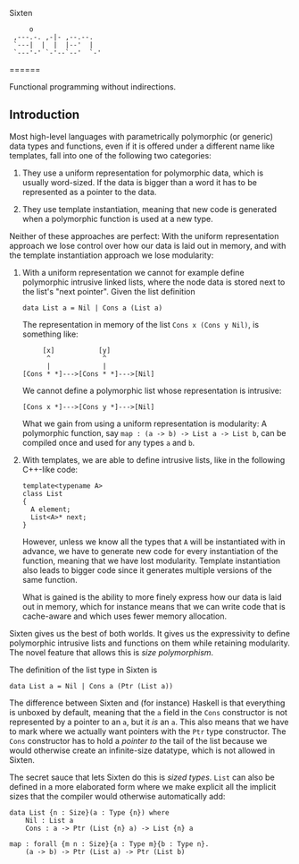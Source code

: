 Sixten

```
     o
 ,---.-. ,-|- ,--.--.
 `---|  |  |  |--'  |
 `---'-' `-'--`--'  `-'
```

======

Functional programming without indirections.

Introduction
------------

Most high-level languages with parametrically polymorphic (or generic) data
types and functions, even if it is offered under a different name like
templates, fall into one of the following two categories:

1.  They use a uniform representation for polymorphic data, which is usually
    word-sized. If the data is bigger than a word it has to be represented as
    a pointer to the data.

2.  They use template instantiation, meaning that new code is generated when a
    polymorphic function is used at a new type.

Neither of these approaches are perfect: With the uniform representation
approach we lose control over how our data is laid out in memory, and with the
template instantiation approach we lose modularity:

1.  With a uniform representation we cannot for example define polymorphic
    intrusive linked lists, where the node data is stored next to the list's
    "next pointer". Given the list definition

    ```
    data List a = Nil | Cons a (List a)
    ```

    The representation in memory of the list `Cons x (Cons y Nil)`, is
    something like:

    ```
         [x]           [y]
          ^             ^
          |             |
    [Cons * *]--->[Cons * *]--->[Nil]
    ```

    We cannot define a polymorphic list whose representation is intrusive:

    ```
    [Cons x *]--->[Cons y *]--->[Nil]
    ```

    What we gain from using a uniform representation is modularity: A
    polymorphic function, say `map : (a -> b) -> List a -> List b`, can be
    compiled once and used for any types `a` and `b`.

2.  With templates, we are able to define intrusive lists, like in the following
    C++-like code:

    ```
    template<typename A>
    class List
    {
      A element;
      List<A>* next;
    }
    ```

    However, unless we know all the types that `A` will be instantiated with in
    advance, we have to generate new code for every instantiation of the
    function, meaning that we have lost modularity. Template instantiation also
    leads to bigger code since it generates multiple versions of the same
    function.

    What is gained is the ability to more finely express how our data is laid
    out in memory, which for instance means that we can write code that is
    cache-aware and which uses fewer memory allocation.

Sixten gives us the best of both worlds. It gives us the expressivity to define
polymorphic intrusive lists and functions on them while retaining modularity.
The novel feature that allows this is _size polymorphism_.

The definition of the list type in Sixten is

```
data List a = Nil | Cons a (Ptr (List a))
```

The difference between Sixten and (for instance) Haskell is that everything is
unboxed by default, meaning that the `a` field in the `Cons` constructor is not
represented by a pointer to an `a`, but it _is_ an `a`. This also means that we
have to mark where we actually want pointers with the `Ptr` type constructor.
The `Cons` constructor has to hold a _pointer to_ the tail of the list because
we would otherwise create an infinite-size datatype, which is not allowed in
Sixten.

The secret sauce that lets Sixten do this is _sized types_. `List` can also be
defined in a more elaborated form where we make explicit all the implicit sizes
that the compiler would otherwise automatically add:

```
data List {n : Size}(a : Type {n}) where
    Nil : List a
    Cons : a -> Ptr (List {n} a) -> List {n} a
```

```
map : forall {m n : Size}{a : Type m}{b : Type n}.
    (a -> b) -> Ptr (List a) -> Ptr (List b)
```
